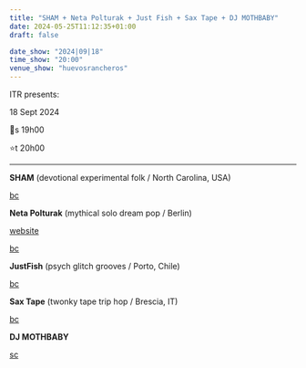 ```yaml
---
title: "SHAM + Neta Polturak + Just Fish + Sax Tape + DJ MOTHBABY"
date: 2024-05-25T11:12:35+01:00
draft: false

date_show: "2024|09|18"
time_show: "20:00"
venue_show: "huevosrancheros"
---
```


ITR presents:

18 Sept 2024

🚪s 19h00

⭐t 20h00

---

**SHAM** (devotional experimental folk / North Carolina, USA)

[bc](https://shamtunes.bandcamp.com)

**Neta Polturak** (mythical solo dream pop / Berlin)

[website](https://www.netapolturak.com/)

[bc](https://netapolturak.bandcamp.com)

**JustFish** (psych glitch grooves / Porto, Chile)

[bc](https://justfish.bandcamp.com/album/santos-laguna)

**Sax Tape** (twonky tape trip hop / Brescia, IT)

[bc](https://saxtaped.bandcamp.com)

**DJ MOTHBABY**

[sc](https://soundcloud.com/aliciafranzke)

<!-- ![SHAM + Neta Polturak + Just Fish + Sax Tape + DJ MOTHBABY](../../posters/2024-09-18.jpg) -->
